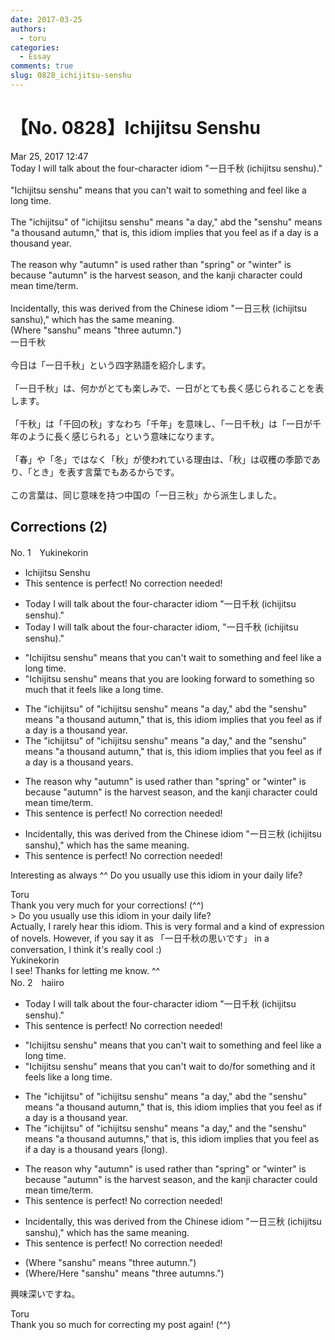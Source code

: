 ```yaml
---
date: 2017-03-25
authors:
  - toru
categories:
  - Essay
comments: true
slug: 0828_ichijitsu-senshu
---
```


# 【No. 0828】Ichijitsu Senshu
<div class="date">Mar 25, 2017 12:47</div>
<div id="post"><div id="body_show_ori">
Today I will talk about the four-character idiom "一日千秋 (ichijitsu senshu)."<br/><br/>"Ichijitsu senshu" means that you can't wait to something and feel like a long time.<br/><br/>The "ichijitsu" of "ichijitsu senshu" means "a day," abd the "senshu" means "a thousand autumn," that is, this idiom implies that you feel as if a day is a thousand year.<br/><br/>The reason why "autumn" is used rather than "spring" or "winter" is because "autumn" is the harvest season, and the kanji character could mean time/term. <br/><br/>Incidentally, this was derived from the Chinese idiom "一日三秋 (ichijitsu sanshu)," which has the same meaning.<br/>(Where "sanshu" means "three autumn.")
</div></div>

<!-- more -->

<div id="post_ja"><div id="body_show_mo">
一日千秋<br/><br/>今日は「一日千秋」という四字熟語を紹介します。<br/><br/>「一日千秋」は、何かがとても楽しみで、一日がとても長く感じられることを表します。<br/><br/>「千秋」は「千回の秋」すなわち「千年」を意味し、「一日千秋」は「一日が千年のように長く感じられる」という意味になります。<br/><br/>「春」や「冬」ではなく「秋」が使われている理由は、「秋」は収穫の季節であり、「とき」を表す言葉でもあるからです。<br/><br/>この言葉は、同じ意味を持つ中国の「一日三秋」から派生しました。
</div></div>

## Corrections (2)
<div id="block"><div class="first_name"> No. 1　<span class="just_name">Yukinekorin</span></div><div id="block2">
<ul class="correction_field">
<li class="incorrect">Ichijitsu Senshu</li>
<li class="corrected perfect">This sentence is perfect! No correction needed!</li>
</ul>
<ul class="correction_field">
<li class="incorrect">Today I will talk about the four-character idiom "一日千秋 (ichijitsu senshu)."</li>
<li class="corrected correct">
Today I will talk about the four-character idiom<span class="f_blue">,</span> "一日千秋 (ichijitsu senshu)."
</li>
</ul>
<ul class="correction_field">
<li class="incorrect">"Ichijitsu senshu" means that you can't wait to something and feel like a long time.</li>
<li class="corrected correct">
"Ichijitsu senshu" means that <span class="f_blue">you are looking forward to something so much that it feels </span>like a long time.
</li>
</ul>
<ul class="correction_field">
<li class="incorrect">The "ichijitsu" of "ichijitsu senshu" means "a day," abd the "senshu" means "a thousand autumn," that is, this idiom implies that you feel as if a day is a thousand year.</li>
<li class="corrected correct">
The "ichijitsu" of "ichijitsu senshu" means "a day," <span class="f_blue">and</span> the "senshu" means "a thousand autumn," that is, this idiom implies that you feel as if a day is a thousand <span class="f_blue">years</span>.
</li>
</ul>
<ul class="correction_field">
<li class="incorrect">The reason why "autumn" is used rather than "spring" or "winter" is because "autumn" is the harvest season, and the kanji character could mean time/term.</li>
<li class="corrected perfect">This sentence is perfect! No correction needed!</li>
</ul>
<ul class="correction_field">
<li class="incorrect">Incidentally, this was derived from the Chinese idiom "一日三秋 (ichijitsu sanshu)," which has the same meaning.</li>
<li class="corrected perfect">This sentence is perfect! No correction needed!</li>
</ul>
<p class="comment_small">
 Interesting as always ^^ Do you usually use this idiom in your daily life?
</p>

</div><div class="name"><span class="just_name">Toru</span><br>
Thank you very much for your corrections! (^^)<br/>&gt; Do you usually use this idiom in your daily life?<br/>Actually, I rarely hear this idiom. This is very formal and a kind of expression of novels. However, if you say it as 「一日千秋の思いです」 in a conversation, I think it's really cool :)
</div>
<div class="name"><span class="just_name">Yukinekorin</span><br>
I see! Thanks for letting me know. ^^
</div>
</div>
<div id="block"><div class="first_name"> No. 2　<span class="just_name">haiiro</span></div><div id="block2">
<ul class="correction_field">
<li class="incorrect">Today I will talk about the four-character idiom "一日千秋 (ichijitsu senshu)."</li>
<li class="corrected perfect">This sentence is perfect! No correction needed!</li>
</ul>
<ul class="correction_field">
<li class="incorrect">"Ichijitsu senshu" means that you can't wait to something and feel like a long time.</li>
<li class="corrected correct">
"Ichijitsu senshu" means that you can't wait <span class="f_blue">to do/for</span> something and <span class="f_blue">it </span>feel<span class="f_blue">s</span> like a long time.
</li>
</ul>
<ul class="correction_field">
<li class="incorrect">The "ichijitsu" of "ichijitsu senshu" means "a day," abd the "senshu" means "a thousand autumn," that is, this idiom implies that you feel as if a day is a thousand year.</li>
<li class="corrected correct">
The "ichijitsu" of "ichijitsu senshu" means "a day," a<span class="f_blue">n</span>d the "senshu" means "a thousand autumn<span class="f_blue">s</span>," that is, this idiom implies that you feel as if a day is a thousand year<span class="f_blue">s (long)</span>.
</li>
</ul>
<ul class="correction_field">
<li class="incorrect">The reason why "autumn" is used rather than "spring" or "winter" is because "autumn" is the harvest season, and the kanji character could mean time/term.</li>
<li class="corrected perfect">This sentence is perfect! No correction needed!</li>
</ul>
<ul class="correction_field">
<li class="incorrect">Incidentally, this was derived from the Chinese idiom "一日三秋 (ichijitsu sanshu)," which has the same meaning.</li>
<li class="corrected perfect">This sentence is perfect! No correction needed!</li>
</ul>
<ul class="correction_field">
<li class="incorrect">(Where "sanshu" means "three autumn.")</li>
<li class="corrected correct">
(Where/<span class="f_blue">Here </span>"sanshu" means "three autumn<span class="f_blue">s</span>.")
</li>
</ul>
<p class="comment_small">
 興味深いですね。
</p>

</div><div class="name"><span class="just_name">Toru</span><br>
Thank you so much for correcting my post again! (^^)
</div>
</div>
